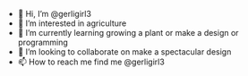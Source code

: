 - 👋 Hi, I’m @gerligirl3
- 👀 I’m interested in agriculture
- 🌱 I’m currently learning growing a plant or make a design or programming 
- 💞️ I’m looking to collaborate on make a spectacular design
- 📫 How to reach me find me @gerligirl3

<!---
gerligirl3/gerligirl3 is a ✨ special ✨ repository because its `README.md` (this file) appears on your GitHub profile.
You can click the Preview link to take a look at your changes.
--->
